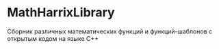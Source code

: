 MathHarrixLibrary
=================

Сборник различных математических функций и функций-шаблонов с открытым кодом на языке C++
